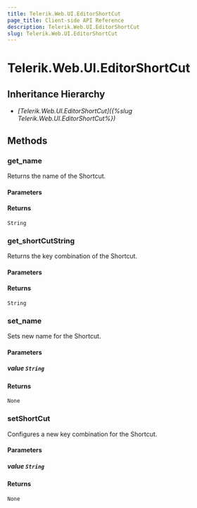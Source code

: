 ```yaml
---
title: Telerik.Web.UI.EditorShortCut
page_title: Client-side API Reference
description: Telerik.Web.UI.EditorShortCut
slug: Telerik.Web.UI.EditorShortCut
---
```


# Telerik.Web.UI.EditorShortCut

## Inheritance Hierarchy

* *[Telerik.Web.UI.EditorShortCut]({%slug Telerik.Web.UI.EditorShortCut%})*


## Methods

### get_name

Returns the name of the Shortcut.

#### Parameters

#### Returns

`String`

### get_shortCutString

Returns the key combination of the Shortcut.

#### Parameters

#### Returns

`String`

### set_name

Sets new name for the Shortcut.

#### Parameters

##### value `String`

#### Returns

`None`

### setShortCut

Configures a new key combination for the Shortcut.

#### Parameters

##### value `String`

#### Returns

`None`

